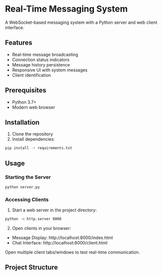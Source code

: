 # Real-Time Messaging System

A WebSocket-based messaging system with a Python server and web client interface.

## Features
- Real-time message broadcasting
- Connection status indicators
- Message history persistence
- Responsive UI with system messages
- Client identification

## Prerequisites
- Python 3.7+
- Modern web browser

## Installation
1. Clone the repository
2. Install dependencies:
```bash
pip install -r requirements.txt
```

## Usage

### Starting the Server
```bash
python server.py
```

### Accessing Clients
1. Start a web server in the project directory:
```bash
python -m http.server 8000
```

2. Open clients in your browser:
- Message Display: http://localhost:8000/index.html
- Chat Interface: http://localhost:8000/client.html

Open multiple client tabs/windows to test real-time communication.

## Project Structure
